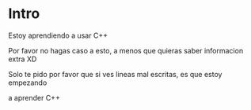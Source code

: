 # Intro

Estoy aprendiendo a usar C++

Por favor no hagas caso a esto, a menos que quieras saber informacion extra XD

Solo te pido por favor que si ves lineas mal escritas, es que estoy empezando

a aprender C++
